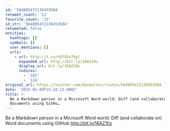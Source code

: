 ```yaml
---
id: '564805472130453504'
retweet_count: '11'
favorite_count: '22'
id_str: '564805472130453504'
retweeted: false
entities:
  hashtags: []
  symbols: []
  user_mentions: []
  urls:
    - url: http://t.co/nQfXEx7hpl
      expanded_url: http://bit.ly/16AZ10z
      display_url: bit.ly/16AZ10z
      indices:
        - '102'
        - '124'
original_url: https://twitter.com/benbalter/status/564805472130453504
date: '2015-02-09T15:18:12.000Z'
title: >-
  Be a Markdown person in a Microsoft Word world: Diff (and collaborate on) Word
  documents using GitHu…
---
```


Be a Markdown person in a Microsoft Word world: Diff (and collaborate on) Word documents using GitHub http://bit.ly/16AZ10z
